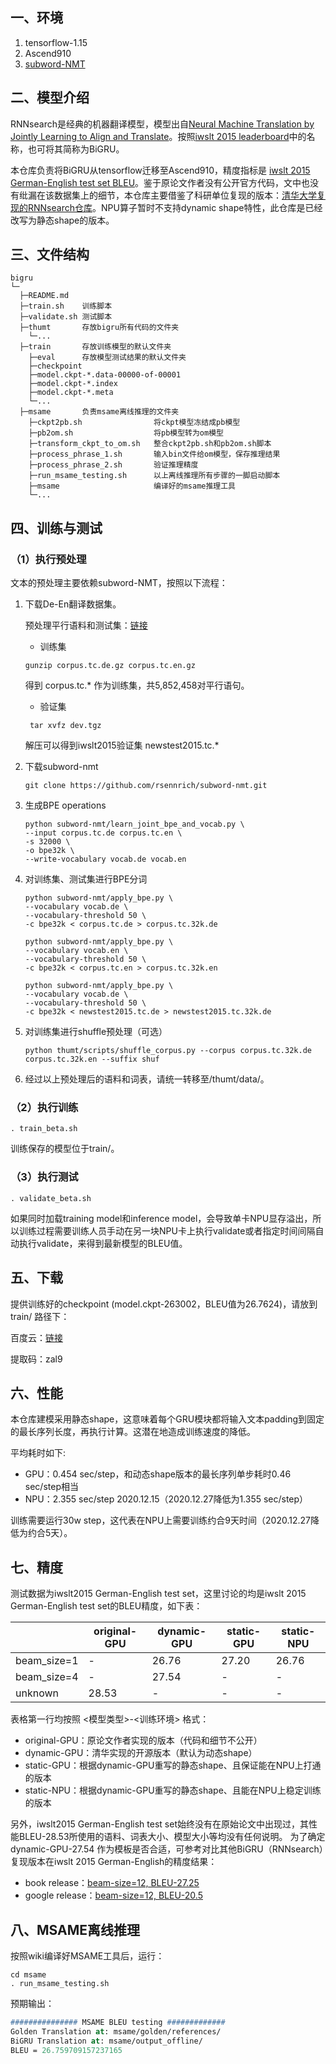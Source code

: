 ## 一、环境

1. tensorflow-1.15
2. Ascend910
3. [subword-NMT](https://github.com/rsennrich/subword-nmt)

## 二、模型介绍

RNNsearch是经典的机器翻译模型，模型出自[Neural Machine Translation by Jointly Learning to Align and Translate](https://arxiv.org/pdf/1409.0473.pdf)。按照[iwslt 2015 leaderboard](https://paperswithcode.com/sota/machine-translation-on-iwslt2015-german?p=pervasive-attention-2d-convolutional-neural-1)中的名称，也可将其简称为BiGRU。

本仓库负责将BiGRU从tensorflow迁移至Ascend910，精度指标是 [iwslt 2015 German-English test set BLEU](https://paperswithcode.com/sota/machine-translation-on-iwslt2015-german?p=pervasive-attention-2d-convolutional-neural-1)。鉴于原论文作者没有公开官方代码，文中也没有纰漏在该数据集上的细节，本仓库主要借鉴了科研单位复现的版本：[清华大学复现的RNNsearch仓库](https://github.com/THUNLP-MT/THUMT/tree/tensorflow)。NPU算子暂时不支持dynamic shape特性，此仓库是已经改写为静态shape的版本。

## 三、文件结构

```shell
bigru
└─ 
  ├─README.md
  ├─train.sh	训练脚本
  ├─validate.sh	测试脚本
  ├─thumt 		存放bigru所有代码的文件夹
  	└─...
  ├─train 		存放训练模型的默认文件夹
  	├─eval 		存放模型测试结果的默认文件夹
  	├─checkpoint
  	├─model.ckpt-*.data-00000-of-00001
  	├─model.ckpt-*.index
  	├─model.ckpt-*.meta
  	└─...
  ├─msame 		负责msame离线推理的文件夹
  	├─ckpt2pb.sh				将ckpt模型冻结成pb模型
  	├─pb2om.sh					将pb模型转为om模型
  	├─transform_ckpt_to_om.sh 	整合ckpt2pb.sh和pb2om.sh脚本
  	├─process_phrase_1.sh 		输入bin文件给om模型，保存推理结果
  	├─process_phrase_2.sh 		验证推理精度
  	├─run_msame_testing.sh		以上离线推理所有步骤的一脚启动脚本
  	├─msame						编译好的msame推理工具
  	└─...
```

## 四、训练与测试

### （1）执行预处理

文本的预处理主要依赖subword-NMT，按照以下流程：

1. 下载De-En翻译数据集。

   预处理平行语料和测试集：[链接](http://data.statmt.org/wmt17/translation-task/preprocessed/de-en/)

   - 训练集

   ```shell
   gunzip corpus.tc.de.gz corpus.tc.en.gz
   ```

   得到 corpus.tc.* 作为训练集，共5,852,458对平行语句。

   - 验证集

   ```shell
    tar xvfz dev.tgz
   ```

   解压可以得到iwslt2015验证集 newstest2015.tc.* 

2. 下载subword-nmt

   ```shell
   git clone https://github.com/rsennrich/subword-nmt.git
   ```

3. 生成BPE operations

   ```shell
   python subword-nmt/learn_joint_bpe_and_vocab.py \
   --input corpus.tc.de corpus.tc.en \
   -s 32000 \
   -o bpe32k \
   --write-vocabulary vocab.de vocab.en
   ```

4. 对训练集、测试集进行BPE分词

   ```shell
   python subword-nmt/apply_bpe.py \
   --vocabulary vocab.de \
   --vocabulary-threshold 50 \
   -c bpe32k < corpus.tc.de > corpus.tc.32k.de
   
   python subword-nmt/apply_bpe.py \
   --vocabulary vocab.en \
   --vocabulary-threshold 50 \
   -c bpe32k < corpus.tc.en > corpus.tc.32k.en
   
   python subword-nmt/apply_bpe.py \
   --vocabulary vocab.de \
   --vocabulary-threshold 50 \
   -c bpe32k < newstest2015.tc.de > newstest2015.tc.32k.de
   ```

5. 对训练集进行shuffle预处理（可选）

   ```shell
   python thumt/scripts/shuffle_corpus.py --corpus corpus.tc.32k.de corpus.tc.32k.en --suffix shuf
   ```

6. 经过以上预处理后的语料和词表，请统一转移至/thumt/data/。

### （2）执行训练

```shell
. train_beta.sh
```

训练保存的模型位于train/。

### （3）执行测试

```
. validate_beta.sh
```

如果同时加载training model和inference model，会导致单卡NPU显存溢出，所以训练过程需要训练人员手动在另一块NPU卡上执行validate或者指定时间间隔自动执行validate，来得到最新模型的BLEU值。

## 五、下载

提供训练好的checkpoint (model.ckpt-263002，BLEU值为26.7624)，请放到 train/ 路径下：

百度云：[链接](https://pan.baidu.com/s/1-z7CX7F_FujKHrSdzfvs6g )

提取码：zal9 


## 六、性能

本仓库建模采用静态shape，这意味着每个GRU模块都将输入文本padding到固定的最长序列长度，再执行计算。这潜在地造成训练速度的降低。

平均耗时如下:

- GPU：0.454 sec/step，和动态shape版本的最长序列单步耗时0.46 sec/step相当
- NPU：2.355 sec/step 2020.12.15（2020.12.27降低为1.355 sec/step）

训练需要运行30w step，这代表在NPU上需要训练约合9天时间（2020.12.27降低为约合5天）。

## 七、精度

测试数据为iwslt2015 German-English test set，这里讨论的均是iwslt 2015 German-English test set的BLEU精度，如下表：

|             | original-GPU | dynamic-GPU | static-GPU | static-NPU |
| ----------- | ------------ | ----------- | ---------- | ---------- |
| beam_size=1 | -            | 26.76       | 27.20      | 26.76      |
| beam_size=4 | -            | 27.54       | -          | -          |
| unknown     | 28.53        | -           | -          | -          |

表格第一行均按照 <模型类型>-<训练环境> 格式：

- original-GPU：原论文作者实现的版本（代码和细节不公开）
- dynamic-GPU：清华实现的开源版本（默认为动态shape）
- static-GPU：根据dynamic-GPU重写的静态shape、且保证能在NPU上打通的版本
- static-NPU：根据dynamic-GPU重写的静态shape、且能在NPU上稳定训练的版本

另外，iwslt2015 German-English test set始终没有在原始论文中出现过，其性能BLEU-28.53所使用的语料、词表大小、模型大小等均没有任何说明。
为了确定dynamic-GPU-27.54 作为模板是否合适，可参考对比其他BiGRU（RNNsearch）复现版本在iwslt 2015 German-English的精度结果：

- book release：[beam-size=12, BLEU-27.25](https://books.google.com/books?id=KIOrDwAAQBAJ&pg=PA66&lpg=PA66&dq=newstest2015+rnnsearch&source=bl&ots=vzXUqjeYW_&sig=ACfU3U04ka_Rq-RCUeh5Ghd3BmIvCOhjgg&hl=zh-CN&sa=X&ved=2ahUKEwiZuISf7PLtAhVDwFkKHek3D4kQ6AEwCHoECAcQAg#v=onepage&q=newstest2015%20rnnsearch&f=false)
- google release：[beam-size=12, BLEU-20.5](https://google.github.io/seq2seq/results/)

## 八、MSAME离线推理

按照wiki编译好MSAME工具后，运行：

```shell
cd msame
. run_msame_testing.sh
```

预期输出：

```pascal
############### MSAME BLEU testing #############
Golden Translation at: msame/golden/references/
BiGRU Translation at: msame/output_offline/
BLEU = 26.759709157237165
```